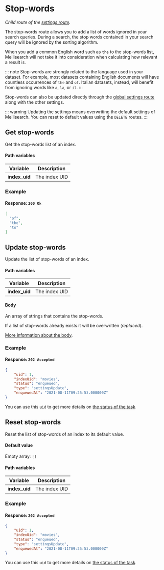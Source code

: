 # Stop-words

_Child route of the [settings route](/reference/api/settings.md)._

The stop-words route allows you to add a list of words ignored in your search queries. During a search, the stop words contained in your search query will be ignored by the sorting algorithm.

When you add a common English word such as `the` to the stop-words list, Meilisearch will not take it into consideration when calculating how relevant a result is.

::: note
Stop-words are strongly related to the language used in your dataset. For example, most datasets containing English documents will have countless occurrences of `the` and `of`. Italian datasets, instead, will benefit from ignoring words like `a`, `la`, or `il`.
:::

Stop-words can also be updated directly through the [global settings route](/reference/api/settings.md#update-settings) along with the other settings.

::: warning
Updating the settings means overwriting the default settings of Meilisearch. You can reset to default values using the `DELETE` routes.
:::

## Get stop-words

<RouteHighlighter method="GET" route="/indexes/{index_uid}/settings/stop-words" />

Get the stop-words list of an index.

#### Path variables

| Variable      | Description   |
| ------------- | ------------- |
| **index_uid** | The index UID |

### Example

<CodeSamples id="get_stop_words_1" />

#### Response: `200 Ok`

```json
[
  "of",
  "the",
  "to"
]
```

## Update stop-words

<RouteHighlighter method="POST" route="/indexes/{index_uid}/settings/stop-words" />

Update the list of stop-words of an index.

#### Path variables

| Variable      | Description   |
| ------------- | ------------- |
| **index_uid** | The index UID |

#### Body

An array of strings that contains the stop-words.

If a list of stop-words already exists it will be overwritten (_replaced_).

[More information about the body](/learn/configuration/settings.md#stop-words).

### Example

<CodeSamples id="update_stop_words_1" />

#### Response: `202 Accepted`

```json
{
    "uid": 1,
    "indexUid": "movies",
    "status": "enqueued",
    "type": "settingsUpdate",
    "enqueuedAt": "2021-08-11T09:25:53.000000Z"
}
```

You can use this `uid` to get more details on [the status of the task](/reference/api/tasks.md#get-task).

## Reset stop-words

<RouteHighlighter method="DELETE" route="/indexes/{index_uid}/settings/stop-words" />

Reset the list of stop-words of an index to its default value.

#### Default value

Empty array: `[]`

#### Path variables

| Variable      | Description   |
| ------------- | ------------- |
| **index_uid** | The index UID |

### Example

<CodeSamples id="reset_stop_words_1" />

#### Response: `202 Accepted`

```json
{
    "uid": 1,
    "indexUid": "movies",
    "status": "enqueued",
    "type": "settingsUpdate",
    "enqueuedAt": "2021-08-11T09:25:53.000000Z"
}
```

You can use this `uid` to get more details on [the status of the task](/reference/api/tasks.md#get-task).
